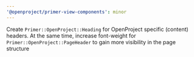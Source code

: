 ```yaml
---
'@openproject/primer-view-components': minor
---
```


Create `Primer::OpenProject::Heading` for OpenProject specific (content) headers. At the same time, increase font-weight for `Primer::OpenProject::PageHeader` to gain more visibility in the page structure
